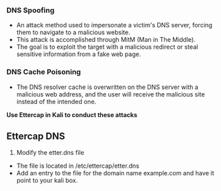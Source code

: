 ### DNS Spoofing
* An attack method used to impersonate a victim's DNS server, forcing them to navigate to a malicious website.
* This attack is accomplished through MitM (Man in The Middle).
* The goal is to exploit the target with a malicious redirect or steal sensitive information from a fake web page.

### DNS Cache Poisoning
* The DNS resolver cache is overwritten on the DNS server with a malicious web address, and the user will receive the malicious site instead of the intended one.

**Use Ettercap in Kali to conduct these attacks**

## Ettercap DNS

1) Modify the etter.dns file
* The file is located in /etc/ettercap/etter.dns
* Add an entry to the file for the domain name example.com and have it point to your kali box.
